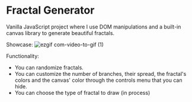 # Fractal Generator

Vanilla JavaScript project where I use DOM manipulations and a built-in canvas library to generate beautiful fractals.

Showcase:
![ezgif com-video-to-gif (1)](https://github.com/bktfuture/FractalGenerator/assets/86029622/515b83b0-c3d1-4886-9c47-8a3eca63ec9e)

Functionality: 
- You can randomize fractals.
- You can customize the number of branches, their spread, the fractal's colors and the canvas' color through the controls menu that you can hide.
- You can choose the type of fractal to draw (in process)
  




